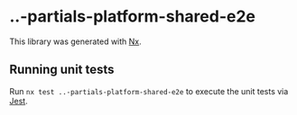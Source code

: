 # ..-partials-platform-shared-e2e

This library was generated with [Nx](https://nx.dev).

## Running unit tests

Run `nx test ..-partials-platform-shared-e2e` to execute the unit tests via [Jest](https://jestjs.io).
